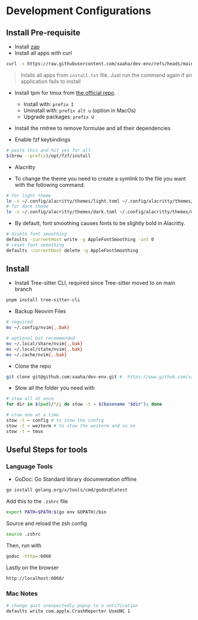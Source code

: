 # Development Configurations

## Install Pre-requisite

- Install [zap](https://github.com/zap-zsh/zap)
- Install all apps with curl

```bash
curl -s https://raw.githubusercontent.com/xaaha/dev-env/refs/heads/main/install.sh | bash
```

> Intalls all apps from `install.txt` file. Just run the command again if an application fails to install

- Install tpm for tmux from [the official repo](https://github.com/tmux-plugins/tpm).

  - Install with: `prefix I`
  - Uninstall with: `prefix alt u` (option in MacOs)
  - Upgrade packages: `prefix U`

- Install the rmtree to remove formulae and all their dependencies

- Enable fzf keybindings

```bash
# paste this and hit yes for all
$(brew --prefix)/opt/fzf/install
```

- Alacritty

- To change the theme you need to create a symlink to the file you want with the following command.

```bash
# for light theme
ln -s ~/.config/alacritty/themes/light.toml ~/.config/alacritty/themes/my_theme.toml
# for dark theme
ln -s ~/.config/alacritty/themes/dark.toml ~/.config/alacritty/themes/my_theme.toml
```

- By default, font smoothing causes fonts to be slightly bold in Alacritty.

```bash
# disble font smoothing
defaults -currentHost write -g AppleFontSmoothing -int 0
# reset font smoothing
defaults -currentHost delete -g AppleFontSmoothing
```

## Install

- Install Tree-sitter CLI, required since Tree-sitter moved to on main branch

```bash
pnpm install tree-sitter-cli
```

- Backup Neovim Files

```bash
# required
mv ~/.config/nvim{,.bak}

# optional but recommended
mv ~/.local/share/nvim{,.bak}
mv ~/.local/state/nvim{,.bak}
mv ~/.cache/nvim{,.bak}
```

- Clone the repo

```bash
git clone git@github.com:xaaha/dev-env.git #  https://www.github.com/xaaha/dev-env
```

- Stow all the folder you need with

```bash
# stow all at once
for dir in $(pwd)/*/; do stow -t ~ $(basename "$dir"); done
```

```bash
# stow one at a time
stow -t ~ config # to stow the config
stow -t ~ wezterm # to stow the wezterm and so on
stow -t ~ tmux
```

## Useful Steps for tools

### Language Tools

- GoDoc: Go Standard library documentation offline

```bash
go install golang.org/x/tools/cmd/godoc@latest
```

Add this to the `.zshrc` file

```bash
export PATH=$PATH:$(go env GOPATH)/bin
```

Source and reload the zsh config

```bash
source .zshrc
```

Then, run with

```bash
godoc -http=:6060
```

Lastly on the browser

```bash
http://localhost:6060/
```

### Mac Notes

```bash
# change quit unexpectedly popup to a notification
defaults write com.apple.CrashReporter UseUNC 1
```
